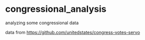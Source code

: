 # congressional_analysis
analyzing some congressional data  

data from https://github.com/unitedstates/congress-votes-servo
